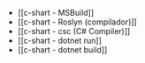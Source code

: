 - [[c-shart - MSBuild]]
- [[c-shart - Roslyn (compilador)]]
- [[c-shart - csc (C# Compiler)]]
- [[c-shart - dotnet run]]
- [[c-shart - dotnet build]]